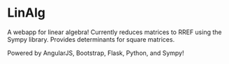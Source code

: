 LinAlg
=============
A webapp for linear algebra!
Currently reduces matrices to RREF using the Sympy library.
Provides determinants for square matrices.

Powered by AngularJS, Bootstrap, Flask, Python, and Sympy!
